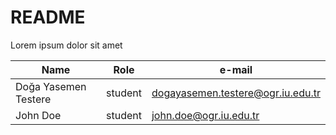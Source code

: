 # README

 Lorem ipsum dolor sit amet

| Name | Role | e-mail |
|-----|------|-------|
|Doğa Yasemen Testere | student | dogayasemen.testere@ogr.iu.edu.tr |
| John Doe | student | john.doe@ogr.iu.edu.tr |
